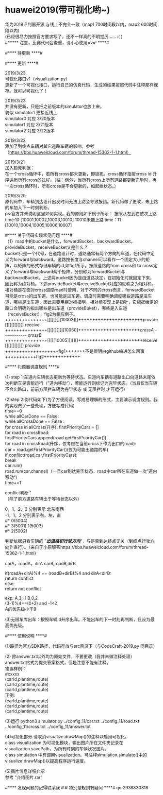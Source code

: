 # huawei2019(带可视化哟~)
华为2019评判器开源,与线上不完全一致（map1 700时间段以内，map2 600时间段以内)    
(已经很尽力按照官方要求写了，还不一样真的不明觉厉...... :( )     
#***** 注意，比赛代码会查重，请小心使用=v=! ****#


#**** 待更新 ****#    


#**** 更新 ****#    

2019/3/23  
可视化接口v1（visualization.py）      
更新了一个可视化接口，运行自己的仿真代码，生成的结果按照代码中注释那样保存。就可以可视化了！     

2019/3/23   
并没有更新，只是把之前版本的simulator也放上来。    
貌似 simulator1 更接近线上     
simulator0 对应 3/20版本         
simulator1 对应 3/21版本     
simulator2 对应 3/22版本    


2019/3/22  
添加了到终点车辆对其它道路车辆的影响。参考（https://bbs.huaweicloud.com/forum/thread-15362-1-1.html）

2019/3/21  
加入锁死判据：  
    在一个cross循环中，若所有cross都未更新，即锁死。cross循环指按cross id 升序遍历所有cross的过程。（注：例外，当所有cross上所有道路都更新完毕时，再一次cross循环时，所有cross是不会更新的，如起始状态。）

2019/3/20    
原代码中，车辆到达设计出发时间无法上路会导致报错。新代码做了更改，未上路的车加入下一时刻判断。  
ps:官方并未说明这里如何实现。我的原则如下例子所示：
             按照从左到右依次上路
time:10 [10001,10002,10003,10010] 10010未能上路
time：11 [10010,10004,10005,10006,10007]


#**** 关于代码实现常见问题 ****#             
（1）road中的bucket是什么，forwardBucket，backwardBucket，provideBucket，receiveBucket又是什么？           
    bucket只是一个代号，在道路设计时，道路通常有两个方向的车道，在代码中定义为forward与backward。道路按长度与channel可以看作一个固定大小的矩阵，以矩阵的形式存储车辆的id,如fig1所示。按照道路的from cross和 to cross定义了forward与backward两个矩阵，分别称为forwardBucket与backwardBucket。上述两bucket因为是由道路决定，在初始化时就固定下来，因此称为绝对桶。下述provideBucket与receiveBucket对应的就称之为相对桶。相对桶是在面对cross调度road时使用，对于不同的cross而言，forwardBucket可能是cross的出车道，也可能是进车道。调度时需要明确调度哪些道路是进车道，哪些是出车道，因此需要用相对桶指明。相对桶实现上是指针，它根据给定的路口会明确的指出哪些是出车道（provideBuket），哪些是入车道（receiveBucket），fig2为相应例子。       
 +++++++++++++++[][][][][10002][]+++++++++++++++++++++++provide	[][][][][][] receive             
 +++++++++++++++[][][][][][10050]++++++++++++++++++++++*crossA*	------------ *crossB*                
 +++++++++++++++[][][10005][][][]+++++++++++++++++++++++receive	[][][][][][] provide               
 +++++++++++++++++++fig1+++++++不是很明白github缩进怎么回事+++++++++++fig2+++++++++++++



#**** 判题器调度规则 ****#

(1) step 1:车道内车辆状态更新为等待状态。车道内车辆有道路出口向道路末尾依次判断车是否能运行（”道内移动“），若能运行则标记为完毕状态。（当且仅当车辆不会出路口，前前方阻拦车辆为完毕状态 或 无阻拦时 才可运行） 

(2)step 2:伪代码如下(为了方便阅读，写成易理解的形式，主要演示调度规则。我的实现做了一些处理，方便写成代码)      
time==0     
while allCarDone == False:   
    while allCrossDone == False :   
		for cross in allCross(升序):
			firstPriorityCars = []    
			for road in crossRoad:    
				firstPriorityCars.append(road.getFirstPriorityCar())    
			for road in crossRoad(升序，仅考虑在当前cross下作为出口的road):   
				car = road.getFirstPriorityCar()(仅为可能出道路的车)    
				if conflict(road,car,firstPriorityCars):    
					break  
				car.run()  
				road.run(car.channel)（一旦car到达完毕状态，road中car所在车道做一次”道内移动“）  	    
	time+=1  


conflict判断：   
（除了前方道路车辆出于等待状态以外）

0，1，2，3 分别表示 北东南西  
-1，1，2 分别表示右，左，直  
#*           0(5004)  
#*   3(5001)         1(5003)  
#*           2(5002)  


判断依据只看车辆的 ”***出道路和行驶方向***“，与是否到达终点无关（到终点行驶方向作直行）。（来自于小原解答https://bbs.huaweicloud.com/forum/thread-15362-1-1.html）

carA，roadA，dirA  carB,roadB,dirB

if(roadA+dirA)%4 == (roadB+dirB)%4 and dirA<dirB:  
    return conflict   
else:    
    return not conflict  

exp:
A,3,-1  B,0,2   
(3-1)%4==(0+2) and -1<2     
A的优先级小于B


(3)无限车库出车：按照车辆id升序出车。不能出车的下一时刻再判断，且设为最高优先级。
            



#**** 使用说明 ****#

(1)路径为官方SDK路径，代码存放与src目录下（与CodeCraft-2019.py 同目录）

(2)
除answer.txt以外均为原始文件，不要更改（我并未做注释处理）   
answer.txt格式为提交答案格式，但是注意不能有注释。    
错误样例：   
#xxxxx   
(carId,plantime,route)   
(carId,plantime,route)    
(carId,plantime,route)    
正例:    
(carId,plantime,route)   
(carId,plantime,route)   
(carId,plantime,route)   

(3)运行
python3 simulator.py ../config_11/car.txt ../config_11/road.txt ../config_11/cross.txt ../config_11/answer.txt

(4)可视化部分
请取消visualize.drawMap()的注释以启用可视化。     
class visualization 为可视化模块，输出图片所在文件夹记录在visualization.savePath，为所有时刻的车辆状况图片。    
class simulation 中有调用visualization。可注释simulation.simulate()中的 visualize.drawMap()以提高程序运行速度。    

(5)图片信息详细介绍    
参考   "介绍图片.rar"

#**** 发现问题的记得联系我 ****#
#**** 特别是规则有疑问 ****#
qq:2938830818
